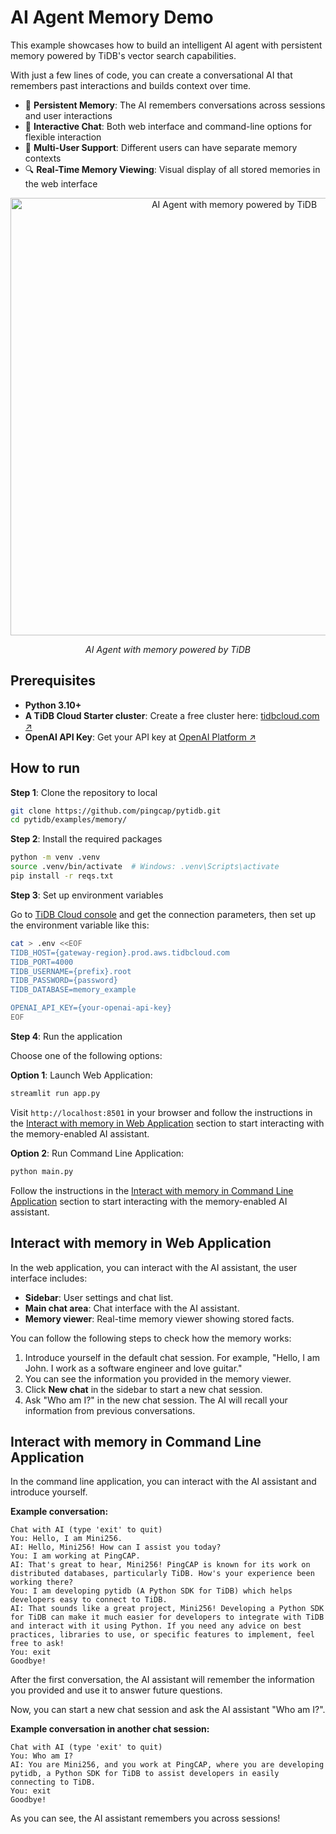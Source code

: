# AI Agent Memory Demo

This example showcases how to build an intelligent AI agent with persistent memory powered by TiDB's vector search capabilities.

With just a few lines of code, you can create a conversational AI that remembers past interactions and builds context over time.

- 🧠 **Persistent Memory**: The AI remembers conversations across sessions and user interactions
- 💬 **Interactive Chat**: Both web interface and command-line options for flexible interaction
- 👤 **Multi-User Support**: Different users can have separate memory contexts
- 🔍 **Real-Time Memory Viewing**: Visual display of all stored memories in the web interface

<p align="center">
    <img src="https://github.com/user-attachments/assets/b57ae0fb-9075-43a9-8690-edaa69ca9f40" alt="AI Agent with memory powered by TiDB" width="700"/>
    <p align="center"><i>AI Agent with memory powered by TiDB</i></p>
</p>

## Prerequisites

- **Python 3.10+**
- **A TiDB Cloud Starter cluster**: Create a free cluster here: [tidbcloud.com ↗️](https://tidbcloud.com/?utm_source=github&utm_medium=referral&utm_campaign=pytidb_readme)
- **OpenAI API Key**: Get your API key at [OpenAI Platform ↗️](https://platform.openai.com/api-keys)

## How to run

**Step 1**: Clone the repository to local

```bash
git clone https://github.com/pingcap/pytidb.git
cd pytidb/examples/memory/
```

**Step 2**: Install the required packages

```bash
python -m venv .venv
source .venv/bin/activate  # Windows: .venv\Scripts\activate
pip install -r reqs.txt
```

**Step 3**: Set up environment variables

Go to [TiDB Cloud console](https://tidbcloud.com/clusters) and get the connection parameters, then set up the environment variable like this:

```bash
cat > .env <<EOF
TIDB_HOST={gateway-region}.prod.aws.tidbcloud.com
TIDB_PORT=4000
TIDB_USERNAME={prefix}.root
TIDB_PASSWORD={password}
TIDB_DATABASE=memory_example

OPENAI_API_KEY={your-openai-api-key}
EOF
```

**Step 4**: Run the application

Choose one of the following options:

**Option 1**: Launch Web Application:

```bash
streamlit run app.py
```

Visit `http://localhost:8501` in your browser and follow the instructions in the [Interact with memory in Web Application](#interact-with-memory-in-web-application) section to start interacting with the memory-enabled AI assistant.

**Option 2**: Run Command Line Application:

```bash
python main.py
```

Follow the instructions in the [Interact with memory in Command Line Application](#interact-with-memory-in-command-line-application) section to start interacting with the memory-enabled AI assistant.

## Interact with memory in Web Application

In the web application, you can interact with the AI assistant, the user interface includes:

- **Sidebar**: User settings and chat list.
- **Main chat area**: Chat interface with the AI assistant.
- **Memory viewer**: Real-time memory viewer showing stored facts.

You can follow the following steps to check how the memory works:

1. Introduce yourself in the default chat session. For example, "Hello, I am John. I work as a software engineer and love guitar."
2. You can see the information you provided in the memory viewer.
3. Click **New chat** in the sidebar to start a new chat session.
4. Ask "Who am I?" in the new chat session. The AI will recall your information from previous conversations.


## Interact with memory in Command Line Application

In the command line application, you can interact with the AI assistant and introduce yourself.

**Example conversation:**

```plain
Chat with AI (type 'exit' to quit)
You: Hello, I am Mini256.
AI: Hello, Mini256! How can I assist you today?
You: I am working at PingCAP.
AI: That's great to hear, Mini256! PingCAP is known for its work on distributed databases, particularly TiDB. How's your experience been working there?
You: I am developing pytidb (A Python SDK for TiDB) which helps developers easy to connect to TiDB.
AI: That sounds like a great project, Mini256! Developing a Python SDK for TiDB can make it much easier for developers to integrate with TiDB and interact with it using Python. If you need any advice on best practices, libraries to use, or specific features to implement, feel free to ask!
You: exit
Goodbye!
```

After the first conversation, the AI assistant will remember the information you provided and use it to answer future questions.

Now, you can start a new chat session and ask the AI assistant "Who am I?".

**Example conversation in another chat session:**

```plain
Chat with AI (type 'exit' to quit)
You: Who am I?
AI: You are Mini256, and you work at PingCAP, where you are developing pytidb, a Python SDK for TiDB to assist developers in easily connecting to TiDB.
You: exit
Goodbye!
```

As you can see, the AI assistant remembers you across sessions!

